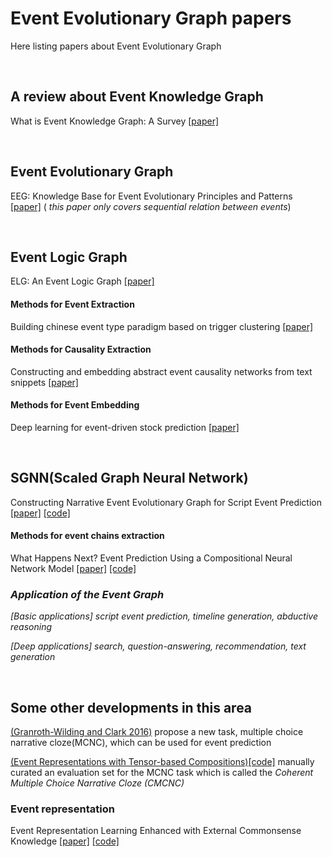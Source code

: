 # Event Evolutionary Graph papers
Here listing papers about Event Evolutionary Graph  

<br>
  
## A review about Event Knowledge Graph
What is Event Knowledge Graph: A Survey [[paper]](https://arxiv.org/pdf/2112.15280.pdf)  

<br>

## Event Evolutionary Graph
EEG: Knowledge Base for Event Evolutionary Principles and Patterns [[paper]](http://ir.hit.edu.cn/~zyli/papers/eeg_smp17.pdf)
(    _this paper only covers sequential relation between events_)

<br>

## Event Logic Graph
ELG: An Event Logic Graph [[paper]](https://arxiv.org/pdf/1907.08015.pdf)
#### Methods for Event Extraction
Building chinese event type paradigm based on trigger clustering [[paper]](https://aclanthology.org/I13-1036.pdf)
#### Methods for Causality Extraction
Constructing and embedding abstract event causality networks from text snippets [[paper]]()
#### Methods for Event Embedding
Deep learning for event-driven stock prediction [[paper]](http://ir.hit.edu.cn/~xding/docs/Deep%20Learning%20for%20Event-Driven%20Stock%20Prediction.pdf)

<br>

## SGNN(Scaled Graph Neural Network)
Constructing Narrative Event Evolutionary Graph for Script Event Prediction [[paper]](https://www.ijcai.org/proceedings/2018/0584.pdf)
[[code]](https://github.com/eecrazy/ConstructingNEEG_IJCAI_2018)
#### Methods for event chains extraction
What Happens Next? Event Prediction Using a Compositional Neural Network Model [[paper]](https://mark.granroth-wilding.co.uk/files/aaai2016.pdf) [[code]](https://mark.granroth-wilding.co.uk/papers/what_happens_next/)
### *Application of the Event Graph*
*[Basic applications] script event prediction, timeline generation, abductive reasoning*

*[Deep applications] search, question-answering, recommendation, text generation*

<br>

## Some other developments in this area
[(Granroth-Wilding and Clark 2016)](https://mark.granroth-wilding.co.uk/files/aaai2016.pdf) propose a new task, multiple choice narrative cloze(MCNC), which can be used for event prediction

[(Event Representations with Tensor-based Compositions)]()[[code]](https://github.com/stonybrooknlp/event-tensors) manually curated an evaluation set for the MCNC task which is called the *Coherent Multiple Choice Narrative Cloze (CMCNC)*



### Event representation
Event Representation Learning Enhanced with External Commonsense Knowledge [[paper]](https://aclanthology.org/D19-1495.pdf) [[code]](https://github.com/MagiaSN/CommonsenseERL_EMNLP_2019)





